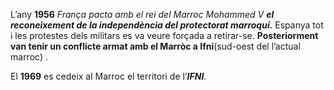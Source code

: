 L’any **1956** *França pacta amb el rei del Marroc Mohammed V **el reconeixement de la independència del protectorat marroquí.*** 
Espanya tot i les protestes dels militars es va veure forçada a retirar-se. **Posteriorment van tenir un conflicte armat amb el Marròc a Ifni**(sud-oest del l’actual marroc) .

El **1969** es cedeix al Marroc el territori de l’***IFNI***.